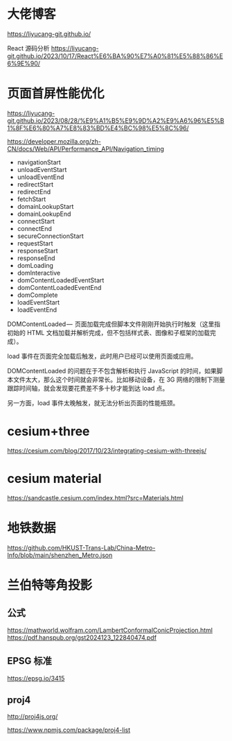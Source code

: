 # 大佬博客

https://liyucang-git.github.io/

React 源码分析
https://liyucang-git.github.io/2023/10/17/React%E6%BA%90%E7%A0%81%E5%88%86%E6%9E%90/

# 页面首屏性能优化

https://liyucang-git.github.io/2023/08/28/%E9%A1%B5%E9%9D%A2%E9%A6%96%E5%B1%8F%E6%80%A7%E8%83%BD%E4%BC%98%E5%8C%96/

https://developer.mozilla.org/zh-CN/docs/Web/API/Performance_API/Navigation_timing

- navigationStart
- unloadEventStart
- unloadEventEnd
- redirectStart
- redirectEnd
- fetchStart
- domainLookupStart
- domainLookupEnd
- connectStart
- connectEnd
- secureConnectionStart
- requestStart
- responseStart
- responseEnd
- domLoading
- domInteractive
- domContentLoadedEventStart
- domContentLoadedEventEnd
- domComplete
- loadEventStart
- loadEventEnd

DOMContentLoaded —  页面加载完成但脚本文件刚刚开始执行时触发（这里指初始的 HTML 文档加载并解析完成，但不包括样式表、图像和子框架的加载完成）。

load 事件在页面完全加载后触发，此时用户已经可以使用页面或应用。

DOMContentLoaded 的问题在于不包含解析和执行 JavaScript 的时间，如果脚本文件太大，那么这个时间就会非常长。比如移动设备，在 3G 网络的限制下测量跟踪时间轴，就会发现要花费差不多十秒才能到达 load 点。

另一方面，load 事件太晚触发，就无法分析出页面的性能瓶颈。

# cesium+three

https://cesium.com/blog/2017/10/23/integrating-cesium-with-threejs/

# cesium material

https://sandcastle.cesium.com/index.html?src=Materials.html

# 地铁数据

https://github.com/HKUST-Trans-Lab/China-Metro-Info/blob/main/shenzhen_Metro.json

# 兰伯特等角投影

## 公式

https://mathworld.wolfram.com/LambertConformalConicProjection.html
https://pdf.hanspub.org/gst2024123_122840474.pdf

## EPSG 标准

https://epsg.io/3415

## proj4

http://proj4js.org/

https://www.npmjs.com/package/proj4-list
